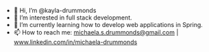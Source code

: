 - 👋 Hi, I’m @kayla-drummonds
- 👀 I’m interested in full stack development.
- 🌱 I’m currently learning how to develop web applications in Spring.
- 📫 How to reach me: michaela.s.drummonds@gmail.com | www.linkedin.com/in/michaela-drummonds

<!---
kayla-drummonds/kayla-drummonds is a ✨ special ✨ repository because its `README.md` (this file) appears on your GitHub profile.
You can click the Preview link to take a look at your changes.
--->
